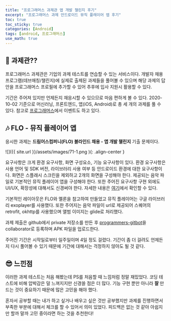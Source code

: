 ```yaml
---
title: "프로그래머스 과제관 앱 개발 챌린지 후기"
excerpt: "프로그래머스 과제 안드로이드 뮤직 플레이어 앱 후기"
toc: true
toc_sticky: true
categories: [Android]
tags: [android, 프로그래머스]
use_math: true
---
```


## 🤔 과제관??

프로그래머스 과제관은 기업의 과제 테스트를 연습할 수 있는 서비스이다. 개발자 채용 프로그램(데브매칭/챌린지)에 실제로 출제된 과제들을 풀어볼 수 있으며 해당 과제의 답안을 프로그래머스 프로필에 추가할 수 있어 추후에 입사 지원시 활용할 수 있다.

기간은 주어져 있지만 언제든지 재응시할 수 있으므로 마음 편하게 볼 수 있다. 2020-10-02 기준으로 머신러닝, 프론트엔드, 앱(iOS, Android)로 총 세 개의 과제를 풀 수 있다. 참고로 [프로그래머스](https://programmers.co.kr/events/assignments?utm_source=programmers&utm_medium=root_assignments&utm_campaign=event)에서 이벤트도 하고 있다.

## 🎶 FLO - 뮤직 플레이어 앱

응시한 과제는 **드림어스컴퍼니(FLO) 블라인드 채용 - 앱 개발 챌린지** 기출 문제이다.

![]({{ site.url }}/assets/images/71-1.png ){: .align-center }

요구사항은 크게 환경 요구사항, 화면 구성요소, 기능 요구사항이 있다. 환경 요구사항은 사용 언어 및 SDK 버전, 라이브러리 사용 여부 등 안드로이드 환경에 대한 요구사항이다. 화면은 스플래시 스크린을 제외하고 2개의 화면을 구성해야 한다. 제공되는 음악 파일로 기본적인 뮤직 플레이어 앱을 구성해야 한다. 또한 주어진 요구사항 구현 외에도 UI/UX, 확장성에 대해서도 신경써야 한다. 자세한 내용은 [여기](https://programmers.co.kr/skill_check_assignments)에서 확인할 수 있다.

기본적인 레이아웃은 FLO와 멜론을 참고하여 만들었고 뮤직 플레이어는 구글 라이브러리 exoplayer를 사용했다. 또한 주어지는 음악 파일이 url로 제공되어 스퀘어의 retrofit, okhttp를 사용했으며 앨범 이미지는 glide로 처리했다.

과제 제출은 github에서 private 저장소를 만든 후 [programmers-gitbot](https://github.com/programmers-gitbot)을 collaborator로 등록하며 APK 파일을 업로드한다.

주어진 기간은 시작일로부터 일주일이며 4일 정도 걸렸다. 기간이 좀 더 걸려도 언제든지 다시 풀어볼 수 있기 때문에 기간에 대해서는 걱정하지 않아도 될 것 같다.

## 😎 느낀점

이러한 과제 테스트는 처음 해봤는데 PS를 처음할 때 느낌처럼 정말 재밌었다. 코딩 테스트에 비해 압박감은 덜 느껴지지만 신경쓸 점은 더 많다. 기능 구현 뿐만 아니라 **잘** 만드는 것이 중요하기 때문에 많은 고민을 해야 했다.

혼자서 공부할 때는 내가 하고 싶거나 배우고 싶은 것만 공부했지만 과제를 진행하면서 부족한 부분에 대해서 체크를 할 수 있어서 의미 있었다. 피드백은 없는 것 같아 아쉽지만 할까 말까 고민 중이라면 하는 것을 추천한다!

<br><br>
